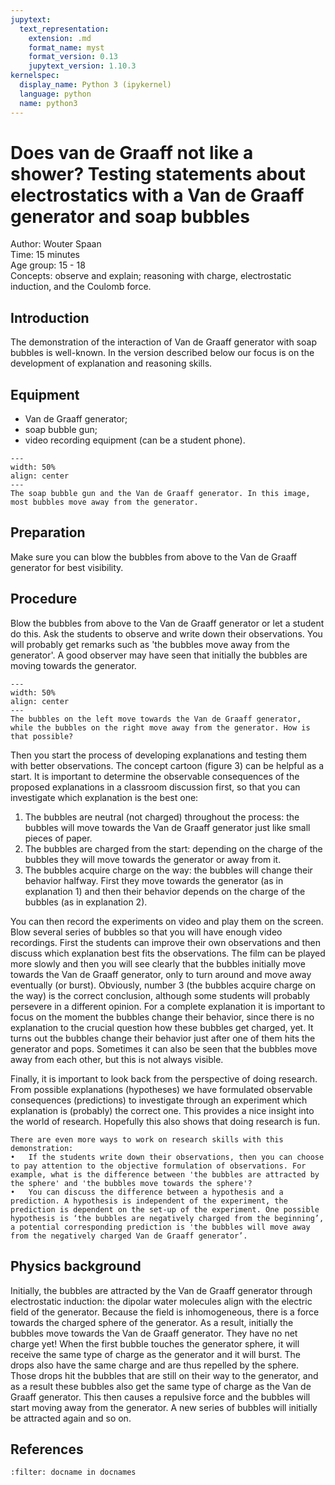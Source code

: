 ```yaml
---
jupytext:
  text_representation:
    extension: .md
    format_name: myst
    format_version: 0.13
    jupytext_version: 1.10.3
kernelspec:
  display_name: Python 3 (ipykernel)
  language: python
  name: python3
---
```


# Does van de Graaff not like a shower? Testing statements about electrostatics with a Van de Graaff generator and soap bubbles

Author:     Wouter Spaan\
Time:	  	  15 minutes\
Age group:	15 - 18\
Concepts:	  observe and explain; reasoning with charge, electrostatic induction, and the Coulomb force.

## Introduction
The demonstration of the interaction of Van de Graaff generator with soap bubbles is well-known. In the version described below our focus is on the development of explanation and reasoning skills. 

## Equipment
* Van de Graaff generator; 
* soap bubble gun; 
* video recording equipment (can be a student phone).

```{figure} demo10_figure1.jpg
---
width: 50%
align: center
---
The soap bubble gun and the Van de Graaff generator. In this image, most bubbles move away from the generator. 
```

## Preparation
Make sure you can blow the bubbles from above to the Van de Graaff generator for best visibility.

## Procedure
Blow the bubbles from above to the Van de Graaff generator or let a student do this. Ask the students to observe and write down their observations. You will probably get remarks such as 'the bubbles move away from the generator'. A good observer may have seen that initially the bubbles are moving towards the generator.

```{figure} demo10_figure2.jpg
---
width: 50%
align: center
---
The bubbles on the left move towards the Van de Graaff generator, while the bubbles on the right move away from the generator. How is that possible?
```


Then you start the process of developing explanations and testing them with better observations. The concept cartoon (figure 3) can be helpful as a start. It is important to determine the observable consequences of the proposed explanations in a classroom discussion first, so that you can investigate which explanation is the best one:
1.	The bubbles are neutral (not charged) throughout the process: the bubbles will move towards the Van de Graaff generator just like small pieces of paper.
2.	The bubbles are charged from the start: depending on the charge of the bubbles they will move towards the generator or away from it.
3.	The bubbles acquire charge on the way: the bubbles will change their behavior halfway. First they move towards the generator (as in explanation 1) and then their behavior depends on the charge of the bubbles (as in explanation 2).

You can then record the experiments on video and play them on the screen. Blow several series of bubbles so that you will have enough video recordings. First the students can improve their own observations and then discuss which explanation best fits the observations. The film can be played more slowly and then you will see clearly that the bubbles initially move towards the Van de Graaff generator, only to turn around and move away eventually (or burst). Obviously, number 3 (the bubbles acquire charge on the way) is the correct conclusion, although some students will probably persevere in a different opinion. For a complete explanation it is important to focus on the moment the bubbles change their behavior, since there is no explanation to the crucial question how these bubbles get charged, yet. It turns out the bubbles change their behavior just after one of them hits the generator and pops. Sometimes it can also be seen that the bubbles move away from each other, but this is not always visible.

Finally, it is important to look back from the perspective of doing research. From 
possible explanations (hypotheses) we have formulated observable consequences (predictions) to investigate through an experiment which explanation is (probably) the correct one. This provides a nice insight into the world of research. Hopefully this also shows that doing research is fun.

```{tip}
There are even more ways to work on research skills with this demonstration:
•	If the students write down their observations, then you can choose to pay attention to the objective formulation of observations. For example, what is the difference between 'the bubbles are attracted by the sphere' and 'the bubbles move towards the sphere'?
•	You can discuss the difference between a hypothesis and a prediction. A hypothesis is independent of the experiment, the prediction is dependent on the set-up of the experiment. One possible hypothesis is ‘the bubbles are negatively charged from the beginning’, a potential corresponding prediction is 'the bubbles will move away from the negatively charged Van de Graaff generator’.
```

## Physics background
Initially, the bubbles are attracted by the Van de Graaff generator through electrostatic induction: the dipolar water molecules align with the electric field of the generator. Because the field is inhomogeneous, there is a force towards the charged sphere of the generator. As a result, initially the bubbles move towards the Van de Graaff generator. They have no net charge yet! When the first bubble touches the generator sphere, it will receive the same type of charge as the generator and it will burst. The drops also have the same charge and are thus repelled by the sphere. Those drops hit the bubbles that are still on their way to the generator, and as a result these bubbles also get the same type of charge as the Van de Graaff generator. This then causes a repulsive force and the bubbles will start moving away from the generator. A new series of bubbles will initially be attracted again and so on.

## References
```{bibliography}
:filter: docname in docnames
```